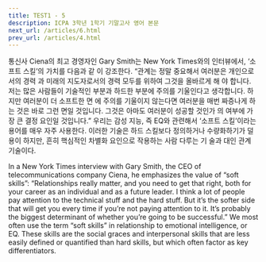 ```yaml
---
title: TEST1 - 5
description: ICPA 3학년 1학기 기말고사 영어 본문
next_url: /articles/6.html
prev_url: /articles/4.html
---
```


통신사 Ciena의 최고 경영자인 Gary Smith는 New York Times와의 인터뷰에서, ‘소프트 스킬’의 가치를 다음과 같 이 강조한다. “관계는 정말 중요해서 여러분은 개인으로서의 경력 과 미래의 지도자로서의 경력 모두를 위하여 그것을 올바르게 해 야 합니다. 저는 많은 사람들이 기술적인 부분과 하드한 부분에 주의를 기울인다고 생각합니다. 하지만 여러분이 더 소프트한 면 에 주의를 기울이지 않는다면 여러분을 매번 짜증나게 하는 것은 바로 그런 면일 것입니다. 그것은 아마도 여러분이 성공할 것인가 의 여부에 가장 큰 결정 요인일 것입니다.” 우리는 감성 지능, 즉 EQ와 관련해서 ‘소프트 스킬’이라는 용어를 매우 자주 사용한다. 이러한 기술은 하드 스킬보다 정의하거나 수량화하기가 덜 용이 하지만, 흔히 핵심적인 차별화 요인으로 작용하는 사람 다루는 기 술과 대인 관계 기술이다.

In a New York Times interview with Gary Smith, the CEO of telecommunications company Ciena, he emphasizes the value of “soft skills”: “Relationships really matter, and you need to get that right, both for your career as an individual and as a future leader. I think a lot of people pay attention to the technical stuff and the hard stuff. But it’s the softer side that will get you every time if you’re not paying attention to it. It’s probably the biggest determinant of whether you’re going to be successful.” We most often use the term “soft skills” in relationship to emotional intelligence, or EQ. These skills are the social graces and interpersonal skills that are less easily defined or quantified than hard skills, but which often factor as key differentiators.
